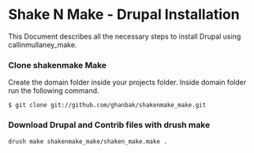 # Shake N Make - Drupal Installation

This Document describes all the necessary steps to install Drupal using callinmullaney_make.


### Clone shakenmake Make
Create the domain folder inside your projects folder.
Inside domain folder run the following command.

    $ git clone git://github.com/ghanbak/shakenmake_make.git

### Download Drupal and Contrib files with drush make

    drush make shakenmake_make/shaken_make.make .
    